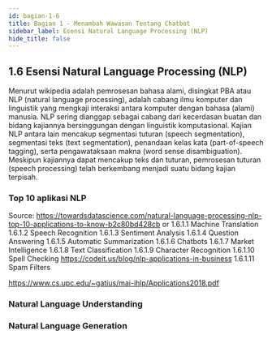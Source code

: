 ```yaml
---
id: bagian-1-6
title: Bagian 1 - Menambah Wawasan Tentang Chatbot
sidebar_label: Esensi Natural Language Processing (NLP)
hide_title: false
---
```

## 1.6 Esensi Natural Language Processing (NLP)

Menurut wikipedia adalah pemrosesan bahasa alami, disingkat PBA atau NLP (natural language processing), adalah cabang ilmu komputer dan linguistik yang mengkaji interaksi antara komputer dengan bahasa (alami) manusia. NLP sering dianggap sebagai cabang dari kecerdasan buatan dan bidang kajiannya bersinggungan dengan linguistik komputasional. Kajian NLP antara lain mencakup segmentasi tuturan (speech segmentation), segmentasi teks (text segmentation), penandaan kelas kata (part-of-speech tagging), serta pengawataksaan makna (word sense disambiguation). Meskipun kajiannya dapat mencakup teks dan tuturan, pemrosesan tuturan (speech processing) telah berkembang menjadi suatu bidang kajian terpisah.

### Top 10 aplikasi NLP
Source: https://towardsdatascience.com/natural-language-processing-nlp-top-10-applications-to-know-b2c80bd428cb  or 
1.6.1.1 Machine Translation
1.6.1.2 Speech Recognition
1.6.1.3 Sentiment Analysis
1.6.1.4 Question Answering
1.6.1.5 Automatic Summarization
1.6.1.6 Chatbots
1.6.1.7 Market Intelligence
1.6.1.8 Text Classification
1.6.1.9 Character Recognition
1.6.1.10 Spell Checking
https://codeit.us/blog/nlp-applications-in-business
1.6.1.11 Spam Filters

https://www.cs.upc.edu/~gatius/mai-ihlp/Applications2018.pdf

### Natural Language Understanding

 

### Natural Language Generation

